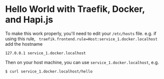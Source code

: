 # Hello World with Traefik, Docker, and Hapi.js

To make this work properly, you'll need to edit your `/etc/hosts` file.
e.g. if using this rule,
` traefik.frontend.rule=Host:service_1.docker.localhost`
add the hostname
```
127.0.0.1 service_1.docker.localhost
```

Then on your host machine, you can use `service_1.docker.localhost`, e.g.
```
$ curl service_1.docker.localhost/hello
```
